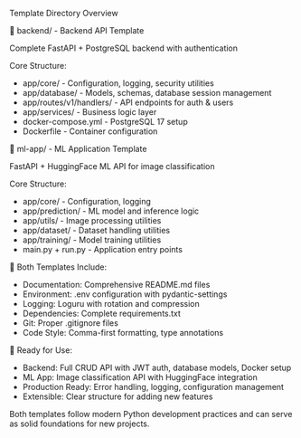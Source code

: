 Template Directory Overview

  📁 backend/ - Backend API Template

  Complete FastAPI + PostgreSQL backend with authentication

  Core Structure:
  - app/core/ - Configuration, logging, security utilities
  - app/database/ - Models, schemas, database session management
  - app/routes/v1/handlers/ - API endpoints for auth & users
  - app/services/ - Business logic layer
  - docker-compose.yml - PostgreSQL 17 setup
  - Dockerfile - Container configuration

  📁 ml-app/ - ML Application Template

  FastAPI + HuggingFace ML API for image classification

  Core Structure:
  - app/core/ - Configuration, logging
  - app/prediction/ - ML model and inference logic
  - app/utils/ - Image processing utilities
  - app/dataset/ - Dataset handling utilities
  - app/training/ - Model training utilities
  - main.py + run.py - Application entry points

  🔧 Both Templates Include:

  - Documentation: Comprehensive README.md files
  - Environment: .env configuration with pydantic-settings
  - Logging: Loguru with rotation and compression
  - Dependencies: Complete requirements.txt
  - Git: Proper .gitignore files
  - Code Style: Comma-first formatting, type annotations

  🚀 Ready for Use:

  - Backend: Full CRUD API with JWT auth, database models, Docker setup
  - ML App: Image classification API with HuggingFace integration
  - Production Ready: Error handling, logging, configuration management
  - Extensible: Clear structure for adding new features

  Both templates follow modern Python development practices and can serve as solid foundations for new
   projects.